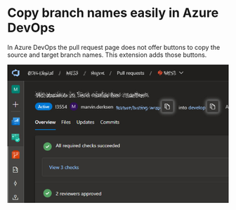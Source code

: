 # Copy branch names easily in Azure DevOps

In Azure DevOps the pull request page does not offer buttons to copy the source and target branch names. This extension adds those buttons.

![screenshot showing buttons in azure devops pr-page](screen1.jpg)
